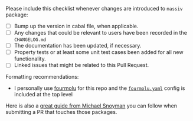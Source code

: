 Please include this checklist whenever changes are introduced to `massiv` package:

* [ ] Bump up the version in cabal file, when applicable.
* [ ] Any changes that could be relevant to users have been recorded in the `CHANGELOG.md`
* [ ] The documentation has been updated, if necessary.
* [ ] Property tests or at least some unit test cases been added for all new functionality.
* [ ] Linked issues that might be related to this Pull Request.

Formatting recommendations:

* I personally use [fourmolu](https://github.com/fourmolu/fourmolu) for this repo and the [`fourmolu.yaml`](https://github.com/lehins/massiv/blob/master/fourmolu.yaml) config is included at the top level

Here is also a [great guide from Michael Snoyman](https://www.snoyman.com/blog/2017/06/how-to-send-me-a-pull-request) you can follow when submitting a PR that touches those packages.

